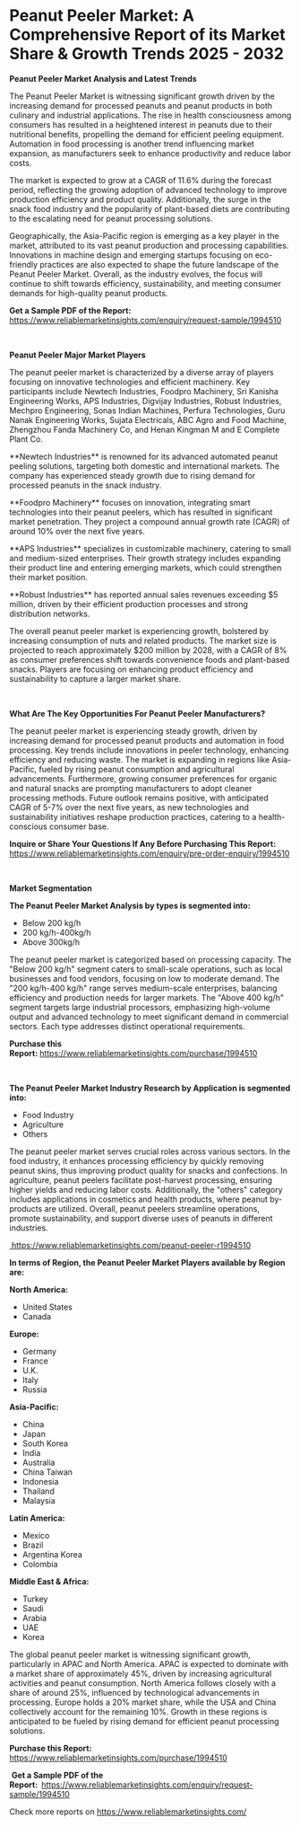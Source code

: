 <p><h1>Peanut Peeler Market: A Comprehensive Report of its Market Share & Growth Trends 2025 - 2032</h1></p><p><strong>Peanut Peeler Market Analysis and Latest Trends</strong></p>
<p><p>The Peanut Peeler Market is witnessing significant growth driven by the increasing demand for processed peanuts and peanut products in both culinary and industrial applications. The rise in health consciousness among consumers has resulted in a heightened interest in peanuts due to their nutritional benefits, propelling the demand for efficient peeling equipment. Automation in food processing is another trend influencing market expansion, as manufacturers seek to enhance productivity and reduce labor costs.</p><p>The market is expected to grow at a CAGR of 11.6% during the forecast period, reflecting the growing adoption of advanced technology to improve production efficiency and product quality. Additionally, the surge in the snack food industry and the popularity of plant-based diets are contributing to the escalating need for peanut processing solutions.</p><p>Geographically, the Asia-Pacific region is emerging as a key player in the market, attributed to its vast peanut production and processing capabilities. Innovations in machine design and emerging startups focusing on eco-friendly practices are also expected to shape the future landscape of the Peanut Peeler Market. Overall, as the industry evolves, the focus will continue to shift towards efficiency, sustainability, and meeting consumer demands for high-quality peanut products.</p></p>
<p><strong>Get a Sample PDF of the Report:&nbsp;</strong> <a href="https://www.reliablemarketinsights.com/enquiry/request-sample/1994510?utm_campaign=2202&utm_medium=2&utm_source=Github&utm_content=ia&utm_term=20022025&utm_id=peanut-peeler">https://www.reliablemarketinsights.com/enquiry/request-sample/1994510</a></p>
<p>&nbsp;</p>
<p><strong>Peanut Peeler Major Market Players</strong></p>
<p><p>The peanut peeler market is characterized by a diverse array of players focusing on innovative technologies and efficient machinery. Key participants include Newtech Industries, Foodpro Machinery, Sri Kanisha Engineering Works, APS Industries, Digvijay Industries, Robust Industries, Mechpro Engineering, Sonas Indian Machines, Perfura Technologies, Guru Nanak Engineering Works, Sujata Electricals, ABC Agro and Food Machine, Zhengzhou Fanda Machinery Co, and Henan Kingman M and E Complete Plant Co.</p><p>**Newtech Industries** is renowned for its advanced automated peanut peeling solutions, targeting both domestic and international markets. The company has experienced steady growth due to rising demand for processed peanuts in the snack industry. </p><p>**Foodpro Machinery** focuses on innovation, integrating smart technologies into their peanut peelers, which has resulted in significant market penetration. They project a compound annual growth rate (CAGR) of around 10% over the next five years.</p><p>**APS Industries** specializes in customizable machinery, catering to small and medium-sized enterprises. Their growth strategy includes expanding their product line and entering emerging markets, which could strengthen their market position.</p><p>**Robust Industries** has reported annual sales revenues exceeding $5 million, driven by their efficient production processes and strong distribution networks. </p><p>The overall peanut peeler market is experiencing growth, bolstered by increasing consumption of nuts and related products. The market size is projected to reach approximately $200 million by 2028, with a CAGR of 8% as consumer preferences shift towards convenience foods and plant-based snacks. Players are focusing on enhancing product efficiency and sustainability to capture a larger market share.</p></p>
<p>&nbsp;</p>
<p><strong>What Are The Key Opportunities For Peanut Peeler Manufacturers?</strong></p>
<p><p>The peanut peeler market is experiencing steady growth, driven by increasing demand for processed peanut products and automation in food processing. Key trends include innovations in peeler technology, enhancing efficiency and reducing waste. The market is expanding in regions like Asia-Pacific, fueled by rising peanut consumption and agricultural advancements. Furthermore, growing consumer preferences for organic and natural snacks are prompting manufacturers to adopt cleaner processing methods. Future outlook remains positive, with anticipated CAGR of 5-7% over the next five years, as new technologies and sustainability initiatives reshape production practices, catering to a health-conscious consumer base.</p></p>
<p><strong>Inquire or Share Your Questions If Any Before Purchasing This Report:</strong> <a href="https://www.reliablemarketinsights.com/enquiry/pre-order-enquiry/1994510?utm_campaign=2202&utm_medium=2&utm_source=Github&utm_content=ia&utm_term=20022025&utm_id=peanut-peeler">https://www.reliablemarketinsights.com/enquiry/pre-order-enquiry/1994510</a></p>
<p>&nbsp;</p>
<p><strong>Market Segmentation</strong></p>
<p><strong>The Peanut Peeler Market Analysis by types is segmented into:</strong></p>
<p><ul><li>Below 200 kg/h</li><li>200 kg/h-400kg/h</li><li>Above 300kg/h</li></ul></p>
<p><p>The peanut peeler market is categorized based on processing capacity. The "Below 200 kg/h" segment caters to small-scale operations, such as local businesses and food vendors, focusing on low to moderate demand. The "200 kg/h-400 kg/h" range serves medium-scale enterprises, balancing efficiency and production needs for larger markets. The "Above 400 kg/h" segment targets large industrial processors, emphasizing high-volume output and advanced technology to meet significant demand in commercial sectors. Each type addresses distinct operational requirements.</p></p>
<p><strong>Purchase this Report:&nbsp;</strong><a href="https://www.reliablemarketinsights.com/purchase/1994510?utm_campaign=2202&utm_medium=2&utm_source=Github&utm_content=ia&utm_term=20022025&utm_id=peanut-peeler">https://www.reliablemarketinsights.com/purchase/1994510</a></p>
<p>&nbsp;</p>
<p><strong>The Peanut Peeler Market Industry Research by Application is segmented into:</strong></p>
<p><ul><li>Food Industry</li><li>Agriculture</li><li>Others</li></ul></p>
<p><p>The peanut peeler market serves crucial roles across various sectors. In the food industry, it enhances processing efficiency by quickly removing peanut skins, thus improving product quality for snacks and confections. In agriculture, peanut peelers facilitate post-harvest processing, ensuring higher yields and reducing labor costs. Additionally, the "others" category includes applications in cosmetics and health products, where peanut by-products are utilized. Overall, peanut peelers streamline operations, promote sustainability, and support diverse uses of peanuts in different industries.</p></p>
<p><a href="https://www.reliablemarketinsights.com/peanut-peeler-r1994510?utm_campaign=2202&utm_medium=2&utm_source=Github&utm_content=ia&utm_term=20022025&utm_id=peanut-peeler">&nbsp;https://www.reliablemarketinsights.com/peanut-peeler-r1994510</a></p>
<p><strong>In terms of Region, the Peanut Peeler Market Players available by Region are:</strong></p>
<p>
    <p> <strong> North America: </strong>
        <ul>
            <li>United States</li>
            <li>Canada</li>
        </ul>
        </p> 
    <p> <strong> Europe: </strong>
        <ul>
            <li>Germany</li>
            <li>France</li>
            <li>U.K.</li>
            <li>Italy</li>
            <li>Russia</li>
        </ul>
        </p> 
    <p> <strong> Asia-Pacific: </strong>
        <ul>
            <li>China</li>
            <li>Japan</li>
            <li>South Korea</li>
            <li>India</li>
            <li>Australia</li>
            <li>China Taiwan</li>
            <li>Indonesia</li>
            <li>Thailand</li>
            <li>Malaysia</li>
        </ul>
        </p> 
    <p> <strong> Latin America: </strong>
        <ul>
            <li>Mexico</li>
            <li>Brazil</li>
            <li>Argentina Korea</li>
            <li>Colombia</li>
        </ul>
        </p> 
    <p> <strong> Middle East & Africa: </strong>
        <ul>
            <li>Turkey</li>
            <li>Saudi</li>
            <li>Arabia</li>
            <li>UAE</li>
            <li>Korea</li>
        </ul>
    </p>
    </p>
<p><p>The global peanut peeler market is witnessing significant growth, particularly in APAC and North America. APAC is expected to dominate with a market share of approximately 45%, driven by increasing agricultural activities and peanut consumption. North America follows closely with a share of around 25%, influenced by technological advancements in processing. Europe holds a 20% market share, while the USA and China collectively account for the remaining 10%. Growth in these regions is anticipated to be fueled by rising demand for efficient peanut processing solutions.</p></p>
<p><strong>Purchase this Report: </strong><a href="https://www.reliablemarketinsights.com/purchase/1994510?utm_campaign=2202&utm_medium=2&utm_source=Github&utm_content=ia&utm_term=20022025&utm_id=peanut-peeler">https://www.reliablemarketinsights.com/purchase/1994510</a></p>
<p>&nbsp;<strong>Get a Sample PDF of the Report:&nbsp;&nbsp;</strong><a href="https://www.reliablemarketinsights.com/enquiry/request-sample/1994510?utm_campaign=2202&utm_medium=2&utm_source=Github&utm_content=ia&utm_term=20022025&utm_id=peanut-peeler">https://www.reliablemarketinsights.com/enquiry/request-sample/1994510</a></p>
<p><strong></strong></p>
<p>Check more reports on <a href="https://www.reliablemarketinsights.com/?utm_campaign=2202&utm_medium=2&utm_source=Github&utm_content=ia&utm_term=20022025&utm_id=peanut-peeler">https://www.reliablemarketinsights.com/</a></p>